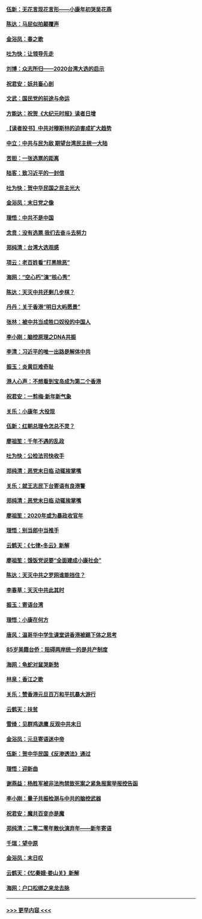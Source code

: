 #### [伍新：无花言现花言形——小康年初哭吴花燕](../pages/nsc993/n11800044.md?t=01171633) 
#### [陈达：马屁似拍颠覆声](../pages/nsc993/n11800010.md?t=01171633) 
#### [金浴凤：春之歌](../pages/nsc993/n11797687.md?t=01171633) 
#### [吐为快：让领导先走](../pages/nsc993/n11797512.md?t=01171633) 
#### [刘博：众志所归——2020台湾大选的启示](../pages/nsc993/n11796878.md?t=01171633) 
#### [祝君安：妖共畜心剖](../pages/nsc993/n11794273.md?t=01171633) 
#### [文武：国民党的前途与命运](../pages/nsc993/n11794198.md?t=01171633) 
#### [方能达：祝贺《大纪元时报》读者日增](../pages/nsc993/n11793807.md?t=01171633) 
#### [【读者投书】中共对穆斯林的迫害成扩大趋势](../pages/nsc993/n11791371.md?t=01171633) 
#### [中立：中共与民为敌 期望台湾民主统一大陆](../pages/nsc993/n11790392.md?t=01171633) 
#### [苦胆：一张选票的距离](../pages/nsc993/n11788914.md?t=01171633) 
#### [陆客：致习近平的一封信](../pages/nsc993/n11788867.md?t=01171633) 
#### [吐为快：贺中华民国之民主光大](../pages/nsc993/n11788618.md?t=01171633) 
#### [金浴凤：末日党之像](../pages/nsc993/n11787475.md?t=01171633) 
#### [理悟：中共不是中国](../pages/nsc993/n11787463.md?t=01171633) 
#### [念贲：没有选票  我们去奋斗去努力](../pages/nsc993/n11787398.md?t=01171633) 
#### [郑纯清：台湾大选观感](../pages/nsc993/n11786210.md?t=01171633) 
#### [项云：老百姓看“打黑除恶”](../pages/nsc993/n11785398.md?t=01171633) 
#### [海网：“空心朽”演“核心秀”](../pages/nsc993/n11783874.md?t=01171633) 
#### [陈达：天灭中共还剩几步棋？](../pages/nsc993/n11783719.md?t=01171633) 
#### [丹丹：关于香港“明日大屿愿景”](../pages/nsc993/n11783273.md?t=01171633) 
#### [张林：被中共当成牲口奴役的中国人](../pages/nsc993/n11782397.md?t=01171633) 
#### [李小刚：脑控原理之DNA共振](../pages/nsc993/n11780962.md?t=01171633) 
#### [李清：习近平的唯一出路是解体中共](../pages/nsc993/n11780866.md?t=01171633) 
#### [振玉：炎黄巨难奇耻](../pages/nsc993/n11779632.md?t=01171633) 
#### [港人心声：不想看到宝岛成为第二个香港](../pages/nsc993/n11778817.md?t=01171633) 
#### [祝君安：一剪梅‧新年新气象](../pages/nsc993/n11776340.md?t=01171633) 
#### [关乐：小康年 大役现](../pages/nsc993/n11774213.md?t=01171633) 
#### [伍新：红朝总理令怎总不灵？](../pages/nsc993/n11770813.md?t=01171633) 
#### [廖祖笙：千年不遇的乱政](../pages/nsc993/n11770373.md?t=01171633) 
#### [吐为快：公检法司快收手](../pages/nsc993/n11770359.md?t=01171633) 
#### [郑纯清：恶党末日临 动辄挨掌嘴](../pages/nsc993/n11769912.md?t=01171633) 
#### [关乐：就王志民下台寄语有良港警](../pages/nsc993/n11769903.md?t=01171633) 
#### [郑纯清：恶党末日临 动辄挨掌嘴](../pages/nsc993/n11769356.md?t=01171633) 
#### [廖祖笙：2020年或为暴政收官年](../pages/nsc993/n11768216.md?t=01171633) 
#### [理悟：别当郎中当推手](../pages/nsc993/n11768243.md?t=01171633) 
#### [云鹤天：《七律▪冬云》新解](../pages/nsc993/n11768204.md?t=01171633) 
#### [廖祖笙：饿饭党说要“全面建成小康社会”](../pages/nsc993/n11767482.md?t=01171633) 
#### [陈达：天灭中共之罗网谁能挡住？](../pages/nsc993/n11767465.md?t=01171633) 
#### [李春草：天灭中共此其时](../pages/nsc993/n11767452.md?t=01171633) 
#### [振玉：寄语台湾](../pages/nsc993/n11767432.md?t=01171633) 
#### [理悟：小康在何方](../pages/nsc993/n11767394.md?t=01171633) 
#### [唐风：温哥华中学生课堂讲香港被踢下体之思考](../pages/nsc993/n11766848.md?t=01171633) 
#### [85岁美籍台侨：阻碍两岸统一的是共产制度](../pages/nsc993/n11765043.md?t=01171633) 
#### [海网：龟蛇对鼠哭新愁](../pages/nsc993/n11764895.md?t=01171633) 
#### [林泉：香江之歌](../pages/nsc993/n11764415.md?t=01171633) 
#### [关乐：赞香港元旦百万和平抗暴大游行](../pages/nsc993/n11764382.md?t=01171633) 
#### [云鹤天：扶贫](../pages/nsc993/n11764245.md?t=01171633) 
#### [雪绮：见群鸡退鹰  反观中共末日](../pages/nsc993/n11762112.md?t=01171633) 
#### [金浴凤：元旦寄语迷中帝](../pages/nsc993/n11761788.md?t=01171633) 
#### [伍新：贺中华民国《反渗透法》通过](../pages/nsc993/n11761994.md?t=01171633) 
#### [理悟：迎新曲](../pages/nsc993/n11761152.md?t=01171633) 
#### [谢燕益：杨胜军被非法拘禁致死案之紧急报案举报控告函](../pages/nsc993/n11756134.md?t=01171633) 
#### [李小刚：量子共振检测与中共的脑控武器](../pages/nsc993/n11754518.md?t=01171633) 
#### [祝君安：魔共百变亦是魔](../pages/nsc993/n11754469.md?t=01171633) 
#### [郑纯清：二零二零年散伙演弃年——新年寄语](../pages/nsc993/n11754195.md?t=01171633) 
#### [千瑞：望中原](../pages/nsc993/n11754159.md?t=01171633) 
#### [金浴凤：末日叹](../pages/nsc993/n11752359.md?t=01171633) 
#### [云鹤天：《忆秦娥‧娄山关》新解](../pages/nsc993/n11752348.md?t=01171633) 
#### [海网：户口松绑之来龙去脉](../pages/nsc993/n11752328.md?t=01171633) 

----
#### [ >>> 更早内容 <<< ](../indexes/nsc993-earlier.md)
